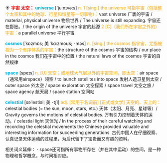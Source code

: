 ☀ <font color="red">**宇宙 太空：**</font>
<font color="sky blue">**universe**</font> ['ju:nɪvə:s] 
<font color="orange">n. 1 [sing.] the universe 可指宇宙（包括整个太空和其中的地球、行星和恒星等一切事物）：</font>vast universe 广袤的宇宙 / material, physical universe 物质世界 / The universe is still expanding. 宇宙还在膨胀。/ the origin of the universe 宇宙的起源 <font color="orange">2 [C]（我们所在宇宙之外的）宇宙：</font>a parallel universe 平行宇宙
           
<font color="sky blue">**cosmos**</font> [ˈkɒzmɒs; 美 ˈkɑ:zmoʊs; -məs]
<font color="orange">n. [sing.] the cosmos 指宇宙，尤指被视为一个有序体系的宇宙：</font>the structure of the cosmos 宇宙的结构 / our place in the cosmos 我们在宇宙中的位置 / the natural laws of the cosmos 宇宙的自然规律

<font color="sky blue">**space**</font> [speɪs] 
<font color="orange">n. [U] 天空；或地球大气层以外的宇宙空间，即太空：</font>air space（通常用airspace）领空 / to launch satellites into space 发射人造卫星到太空 / outer space 外太空 / space exploration 太空探索 / space travel 太空之旅 / space agency 航天局 / space station 空间站
           
<font color="sky blue">**celestial**</font> [səˈlestiəl; 美 -tʃl]
<font color="orange">adj. [常用于名词前] [正式或文学] 天空的、天上的：</font>celestial bodies (= the sun, moon, stars, etc.) 天体（太阳、月亮、星球等）/ Gravity governs the motions of celestial bodies. 万有引力控制着天体的运动。/ celestial light 天体光 / In the process of their careful watching and recording the celestial movements the Chinese provided valuable and interesting information for succeeding generations. 古代中国人在仔细观察、认真记录天体运动的过程里，为后代留下了宝贵而又有趣的资料。

相关词义延伸：
· space还可指所有事物所存在（并在其中运动）的空间，是一种物理和哲学概念，与时间相对应。


